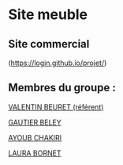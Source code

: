 # Site meuble 


## Site commercial    

(https://login.github.io/projet/)

## Membres du groupe :

[VALENTIN BEURET (référent)](mailto:valentin.beuret@edu.univ-fcomte.fr)

[GAUTIER BELEY](mailto:gautier.beley@edu.univ-fcomte.fr)

[AYOUB CHAKIRI](mailto:ayoub.chakiri@edu.univ-fcomte.fr) 

[LAURA BORNET](mailto:laura.bornert@edu.univ-fcomte.fr)  

